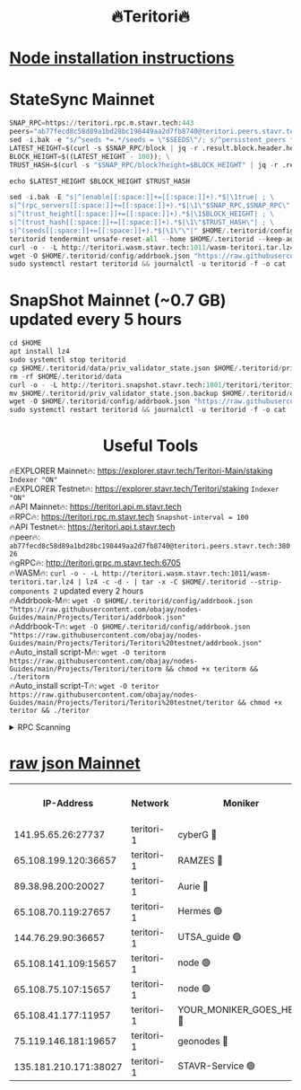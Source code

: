 <h1 align="center"> 🔥Teritori🔥</h1>


[Node installation instructions](https://github.com/obajay/nodes-Guides/tree/main/Projects/Teritori)
=

# StateSync Mainnet
```python
SNAP_RPC=https://teritori.rpc.m.stavr.tech:443
peers="ab77fecd8c58d89a1bd28bc198449aa2d7fb8740@teritori.peers.stavr.tech:38026"
sed -i.bak -e "s/^seeds *=.*/seeds = \"$SEEDS\"/; s/^persistent_peers *=.*/persistent_peers = \"$PEERS\"/" $HOME/.teritorid/config/config.toml
LATEST_HEIGHT=$(curl -s $SNAP_RPC/block | jq -r .result.block.header.height); \
BLOCK_HEIGHT=$((LATEST_HEIGHT - 100)); \
TRUST_HASH=$(curl -s "$SNAP_RPC/block?height=$BLOCK_HEIGHT" | jq -r .result.block_id.hash)

echo $LATEST_HEIGHT $BLOCK_HEIGHT $TRUST_HASH

sed -i.bak -E "s|^(enable[[:space:]]+=[[:space:]]+).*$|\1true| ; \
s|^(rpc_servers[[:space:]]+=[[:space:]]+).*$|\1\"$SNAP_RPC,$SNAP_RPC\"| ; \
s|^(trust_height[[:space:]]+=[[:space:]]+).*$|\1$BLOCK_HEIGHT| ; \
s|^(trust_hash[[:space:]]+=[[:space:]]+).*$|\1\"$TRUST_HASH\"| ; \
s|^(seeds[[:space:]]+=[[:space:]]+).*$|\1\"\"|" $HOME/.teritorid/config/config.toml
teritorid tendermint unsafe-reset-all --home $HOME/.teritorid --keep-addr-book
curl -o - -L http://teritori.wasm.stavr.tech:1011/wasm-teritori.tar.lz4 | lz4 -c -d - | tar -x -C $HOME/.teritorid --strip-components 2
wget -O $HOME/.teritorid/config/addrbook.json "https://raw.githubusercontent.com/obajay/nodes-Guides/main/Projects/Teritori/addrbook.json"
sudo systemctl restart teritorid && journalctl -u teritorid -f -o cat
```

# SnapShot Mainnet (~0.7 GB) updated every 5 hours
```python
cd $HOME
apt install lz4
sudo systemctl stop teritorid
cp $HOME/.teritorid/data/priv_validator_state.json $HOME/.teritorid/priv_validator_state.json.backup
rm -rf $HOME/.teritorid/data
curl -o - -L http://teritori.snapshot.stavr.tech:1001/teritori/teritori-snap.tar.lz4 | lz4 -c -d - | tar -x -C $HOME/.teritorid --strip-components 2
mv $HOME/.teritorid/priv_validator_state.json.backup $HOME/.teritorid/data/priv_validator_state.json
wget -O $HOME/.teritorid/config/addrbook.json "https://raw.githubusercontent.com/obajay/nodes-Guides/main/Projects/Teritori/addrbook.json"
sudo systemctl restart teritorid && journalctl -u teritorid -f -o cat
```
 <h1 align="center"> Useful Tools</h1>

🔥EXPLORER Mainnet🔥:      https://explorer.stavr.tech/Teritori-Main/staking      `Indexer "ON"` \
🔥EXPLORER Testnet🔥:        https://explorer.stavr.tech/Teritori/staking            `Indexer "ON"` \
🔥API Mainnet🔥:                   https://teritori.api.m.stavr.tech \
🔥RPC🔥:                                   https://teritori.rpc.m.stavr.tech                         `Snapshot-interval = 100` \
🔥API Testnet🔥:                     https://teritori.api.t.stavr.tech \
🔥peer🔥:                     `ab77fecd8c58d89a1bd28bc198449aa2d7fb8740@teritori.peers.stavr.tech:38026` \
🔥gRPC🔥:                                http://teritori.grpc.m.stavr.tech:6705 \
🔥WASM🔥: ```curl -o - -L http://teritori.wasm.stavr.tech:1011/wasm-teritori.tar.lz4 | lz4 -c -d - | tar -x -C $HOME/.teritorid --strip-components 2``` updated every 2 hours \
🔥Addrbook-M🔥:    ```wget -O $HOME/.teritorid/config/addrbook.json "https://raw.githubusercontent.com/obajay/nodes-Guides/main/Projects/Teritori/addrbook.json"``` \
🔥Addrbook-T🔥:    ```wget -O $HOME/.teritorid/config/addrbook.json "https://raw.githubusercontent.com/obajay/nodes-Guides/main/Projects/Teritori/Teritori%20testnet/addrbook.json"``` \
🔥Auto_install script-M🔥: ```wget -O teritorm https://raw.githubusercontent.com/obajay/nodes-Guides/main/Projects/Teritori/teritorm && chmod +x teritorm && ./teritorm``` \
🔥Auto_install script-T🔥: ```wget -O teritor https://raw.githubusercontent.com/obajay/nodes-Guides/main/Projects/Teritori/Teritori%20testnet/teritor && chmod +x teritor && ./teritor```

<details>
<summary>RPC Scanning</summary>

<h2 align="center"> We scan nodes in real time every 4 hours. And we provide the final result of RPC endpoints.
We cannot influence the operation of these nodes in any way. </h2>


```python
If Voting Power is higher than 0 --> then the Node is a validator of the network and may be subject to attack and be a potential threat to the chain.
```
```python
We marked such validators with a red symbol
```

</details>

[raw json Mainnet](https://rpc-check.teritorim.stavr.tech/teritorim/rpc-teritorim-result.json)
=



<table><tr><th>IP-Address</th><th>Network</th><th>Moniker</th><th>Latest Block Height</th><th>Earliest Block Height</th><th>Catching Up</th><th>Tx Index</th><th>Voting Power</th><th>Scan Time</th></tr><tr><td>141.95.65.26:27737</td><td>teritori-1</td><td>cyberG 🔴</td><td>7541261</td><td>4258001</td><td>False</td><td>off</td><td>865265</td><td>2024-02-21T21:46:52.474807620UTC</td></tr><tr><td>65.108.199.120:36657</td><td>teritori-1</td><td>RAMZES 🔴</td><td>7541254</td><td>5996001</td><td>False</td><td>on</td><td>779117</td><td>2024-02-21T21:46:08.051249170UTC</td></tr><tr><td>89.38.98.200:20027</td><td>teritori-1</td><td>Aurie 🔴</td><td>7541262</td><td>6864001</td><td>False</td><td>on</td><td>119694</td><td>2024-02-21T21:46:57.555490784UTC</td></tr><tr><td>65.108.70.119:27657</td><td>teritori-1</td><td>Hermes 🟢</td><td>7541262</td><td>7203180</td><td>False</td><td>on</td><td>0</td><td>2024-02-21T21:46:57.910991325UTC</td></tr><tr><td>144.76.29.90:36657</td><td>teritori-1</td><td>UTSA_guide 🟢</td><td>7541261</td><td>7208001</td><td>False</td><td>on</td><td>0</td><td>2024-02-21T21:46:48.076694092UTC</td></tr><tr><td>65.108.141.109:15657</td><td>teritori-1</td><td>node 🟢</td><td>7541262</td><td>7284986</td><td>False</td><td>on</td><td>0</td><td>2024-02-21T21:46:57.273850817UTC</td></tr><tr><td>65.108.75.107:15657</td><td>teritori-1</td><td>node 🟢</td><td>7541266</td><td>7358868</td><td>False</td><td>on</td><td>0</td><td>2024-02-21T21:47:18.984277708UTC</td></tr><tr><td>65.108.41.177:11957</td><td>teritori-1</td><td>YOUR_MONIKER_GOES_HERE 🔴</td><td>7541254</td><td>7447180</td><td>False</td><td>on</td><td>2508</td><td>2024-02-21T21:46:08.502432309UTC</td></tr><tr><td>75.119.146.181:19657</td><td>teritori-1</td><td>geonodes 🔴</td><td>7541262</td><td>7477201</td><td>False</td><td>on</td><td>37198</td><td>2024-02-21T21:46:54.878210570UTC</td></tr><tr><td>135.181.210.171:38027</td><td>teritori-1</td><td>STAVR-Service 🟢</td><td>7541250</td><td>7540001</td><td>False</td><td>on</td><td>0</td><td>2024-02-21T21:45:48.976447324UTC</td></tr></table>
